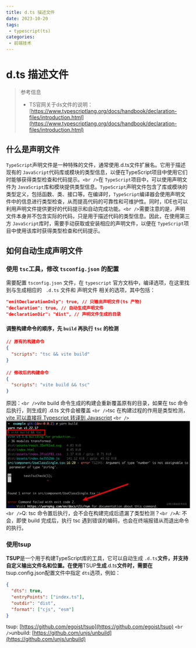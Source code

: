 ```yaml
---
title: d.ts 描述文件
date: 2023-10-20
tags: 
 - typescript(ts)
categories:
 - 前端技术
---
```

# d.ts 描述文件

> 参考信息
>
> - TS官网关于ds文件的说明：[https://www.typescriptlang.org/docs/handbook/declaration-files/introduction.html](https://www.typescriptlang.org/docs/handbook/declaration-files/introduction.html)

## 什么是声明文件

`TypeScript`声明文件是一种特殊的文件，通常使用.d.ts文件扩展名。它用于描述现有的 `JavaScript`代码库或模块的类型信息，以便在TypeScript项目中使用它们时能够获得类型检查和代码提示。`<br />`在 `TypeScript`项目中，可以使用声明文件为 `JavaScript`库和模块提供类型信息。`TypeScript`声明文件包含了库或模块的类型定义，包括函数、类、接口等。在编译时，`TypeScript`编译器会使用声明文件中的信息进行类型检查，从而提高代码的可靠性和可维护性。同时，IDE也可以利用声明文件提供更好的代码提示和自动完成功能。`<br />`需要注意的是，声明文件本身并不包含实际的代码，只是用于描述代码的类型信息。因此，在使用第三方 `JavaScript`库时，需要手动获取或安装相应的声明文件，以便在 `TypeScript`项目中使用该库时获得类型检查和代码提示。

## 如何自动生成声明文件

### 使用 `tsc`工具，修改 `tsconfig.json` 的配置

需要配置 `tsconfig.json` 文件，在 `typescript` 官方文档中，编译选项，在这里找到与生成相应的 ` .d.ts` 文件和 声明文件 相关的选项，其中包括：

```json
"emitDeclarationOnly": true, // 只输出声明文件(ts 产物)
"declaration": true, // 自动生成声明文件
"declarationDir": "dist", // 声明文件生成的目录
```

#### 调整构建命令的顺序，先 `build` 再执行 `tsc` 的检测

```json
// 原有的构建命令
{
  "scripts": "tsc && vite build"
}

// 修改后的构建命令
{
  "scripts": "vite build && tsc"
}
```

原因：`<br />`vite build 命令生成的构建会重新覆盖原有的目录，如果在 tsc 命令后执行，则生成的 .d.ts 文件会被覆盖 `<br />`tsc 在构建过程的作用是类型检测，[vite 可以直接将 Typescript 转译到 Javascript](https://cn.vitejs.dev/guide/features.html#typescript) `<br />`![](./1698215448674-0.png)`<br />`Q: tsc 命令置后执行，会不会在构建完成后遗漏了类型检测？`<br />`A: 不会，即使 build 完成后，执行 tsc 遇到错误的编码，也会在终端报错从而退出命令的执行。

### 使用tsup

**TSUP**是一个用于构建TypeScript库的工具，它可以自动生成 `.d.ts`**文件，并支持自定义输出文件名和位置。在使用**TSUP**生成**.d.ts**文件时，需要在**tsup.config.json配置文件中指定 `dts`选项，例如：

```json
{
  "dts": true,
  "entryPoints": ["index.ts"],
  "outdir": "dist",
  "format": ["cjs", "esm"]
}

```

tsup: [https://github.com/egoist/tsup](https://github.com/egoist/tsup) `<br />`unbuild: [https://github.com/unjs/unbuild](https://github.com/unjs/unbuild)
